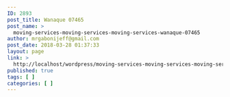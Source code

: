 ```yaml
---
ID: 2893
post_title: Wanaque 07465
post_name: >
  moving-services-moving-services-moving-services-wanaque-07465
author: mrgabonijeff@gmail.com
post_date: 2018-03-28 01:37:33
layout: page
link: >
  http://localhost/wordpress/moving-services-moving-services-moving-services-wanaque-07465/
published: true
tags: [ ]
categories: [ ]
---
```

